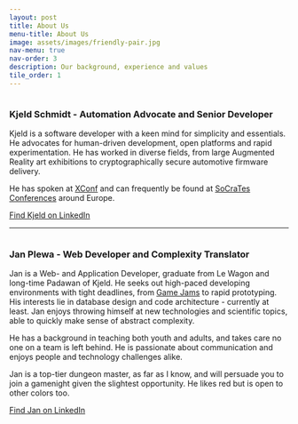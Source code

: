 ```yaml
---
layout: post
title: About Us
menu-title: About Us
image: assets/images/friendly-pair.jpg
nav-menu: true
nav-order: 3
description: Our background, experience and values
tile_order: 1
---
```


<div>
<span class="image right soft-corner"><img src="{% link assets/images/kjeld-headshot.jpg %}" alt="" /></span>

<div markdown="1">

### **Kjeld Schmidt** - Automation Advocate and Senior Developer

Kjeld is a software developer with a keen mind for simplicity and essentials.
He advocates for human-driven development, open platforms and rapid 
experimentation. He has worked in diverse fields, from large Augmented Reality 
art exhibitions to cryptographically secure automotive firmware delivery.

He has spoken at [XConf](https://www.youtube.com/watch?v=d4tBLzQlRGU) and can
frequently be found at [SoCraTes Conferences](https://www.socrates-conference.de/home)
around Europe.

[Find Kjeld on LinkedIn](https://www.linkedin.com/in/kjeld-schmidt/)
</div>
</div>

---

<div>
<span class="image left soft-corner"><img src="{% link assets/images/jan-headshot.jpg %}" alt="" /></span>

<div markdown="1">

### **Jan Plewa** - Web Developer and Complexity Translator

Jan is a Web- and Application Developer, graduate from Le Wagon and long-time Padawan of Kjeld. He seeks out high-paced developing environments with tight deadlines, from [Game Jams](https://itch.io/jam/pirate15/rate/2849539) to rapid prototyping. His interests lie in database design and code architecture - currently at least. Jan enjoys throwing himself at new technologies and scientific topics, able to quickly make sense of abstract complexity.

He has a background in teaching both youth and adults, and takes care no one on a team is left behind. He is passionate about communication and enjoys people and technology challenges alike.

Jan is a top-tier dungeon master, as far as I know, and will persuade you to join a gamenight given the slightest opportunity. He likes red but is open to other colors too.

[Find Jan on LinkedIn](https://www.linkedin.com/in/jan-plewa/)
</div>
</div>

